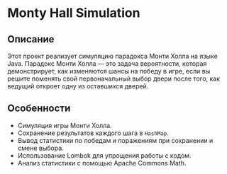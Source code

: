 # Monty Hall Simulation

## Описание

Этот проект реализует симуляцию парадокса Монти Холла на языке Java. Парадокс Монти Холла — это задача вероятности, которая демонстрирует, как изменяются шансы на победу в игре, если вы решите поменять свой первоначальный выбор двери после того, как ведущий откроет одну из оставшихся дверей.

## Особенности

- Симуляция игры Монти Холла.
- Сохранение результатов каждого шага в `HashMap`.
- Вывод статистики по победам и поражениям при сохранении и смене выбора.
- Использование Lombok для упрощения работы с кодом.
- Анализ статистики с помощью Apache Commons Math.
